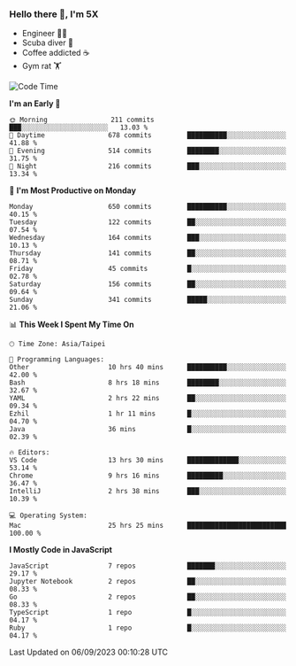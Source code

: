 ### Hello there 👋, I'm 5X

* Engineer 👨‍💻
* Scuba diver 🤿
* Coffee addicted ☕️
* Gym rat 🏋️

<!--START_SECTION:waka-->
![Code Time](http://img.shields.io/badge/Code%20Time-507%20hrs%207%20mins-blue)

**I'm an Early 🐤** 

```text
🌞 Morning                211 commits         ███░░░░░░░░░░░░░░░░░░░░░░   13.03 % 
🌆 Daytime                678 commits         ██████████░░░░░░░░░░░░░░░   41.88 % 
🌃 Evening                514 commits         ████████░░░░░░░░░░░░░░░░░   31.75 % 
🌙 Night                  216 commits         ███░░░░░░░░░░░░░░░░░░░░░░   13.34 % 
```
📅 **I'm Most Productive on Monday** 

```text
Monday                   650 commits         ██████████░░░░░░░░░░░░░░░   40.15 % 
Tuesday                  122 commits         ██░░░░░░░░░░░░░░░░░░░░░░░   07.54 % 
Wednesday                164 commits         ███░░░░░░░░░░░░░░░░░░░░░░   10.13 % 
Thursday                 141 commits         ██░░░░░░░░░░░░░░░░░░░░░░░   08.71 % 
Friday                   45 commits          █░░░░░░░░░░░░░░░░░░░░░░░░   02.78 % 
Saturday                 156 commits         ██░░░░░░░░░░░░░░░░░░░░░░░   09.64 % 
Sunday                   341 commits         █████░░░░░░░░░░░░░░░░░░░░   21.06 % 
```


📊 **This Week I Spent My Time On** 

```text
🕑︎ Time Zone: Asia/Taipei

💬 Programming Languages: 
Other                    10 hrs 40 mins      ██████████░░░░░░░░░░░░░░░   42.00 % 
Bash                     8 hrs 18 mins       ████████░░░░░░░░░░░░░░░░░   32.67 % 
YAML                     2 hrs 22 mins       ██░░░░░░░░░░░░░░░░░░░░░░░   09.34 % 
Ezhil                    1 hr 11 mins        █░░░░░░░░░░░░░░░░░░░░░░░░   04.70 % 
Java                     36 mins             █░░░░░░░░░░░░░░░░░░░░░░░░   02.39 % 

🔥 Editors: 
VS Code                  13 hrs 30 mins      █████████████░░░░░░░░░░░░   53.14 % 
Chrome                   9 hrs 16 mins       █████████░░░░░░░░░░░░░░░░   36.47 % 
IntelliJ                 2 hrs 38 mins       ███░░░░░░░░░░░░░░░░░░░░░░   10.39 % 

💻 Operating System: 
Mac                      25 hrs 25 mins      █████████████████████████   100.00 % 
```

**I Mostly Code in JavaScript** 

```text
JavaScript               7 repos             ███████░░░░░░░░░░░░░░░░░░   29.17 % 
Jupyter Notebook         2 repos             ██░░░░░░░░░░░░░░░░░░░░░░░   08.33 % 
Go                       2 repos             ██░░░░░░░░░░░░░░░░░░░░░░░   08.33 % 
TypeScript               1 repo              █░░░░░░░░░░░░░░░░░░░░░░░░   04.17 % 
Ruby                     1 repo              █░░░░░░░░░░░░░░░░░░░░░░░░   04.17 % 
```




 Last Updated on 06/09/2023 00:10:28 UTC
<!--END_SECTION:waka-->
